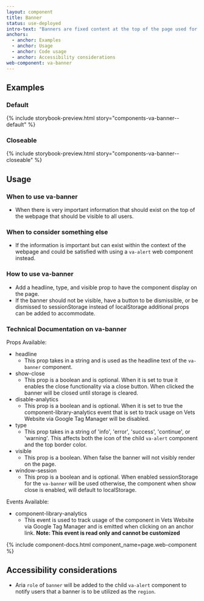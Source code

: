 ```yaml
---
layout: component
title: Banner
status: use-deployed
intro-text: "Banners are fixed content at the top of the page used for dismissible announcements such as new tools, news, etc."
anchors:
  - anchor: Examples
  - anchor: Usage
  - anchor: Code usage
  - anchor: Accessibility considerations
web-component: va-banner
---
```


## Examples

### Default

{% include storybook-preview.html story="components-va-banner--default" %}

### Closeable

{% include storybook-preview.html story="components-va-banner--closeable" %}

## Usage

### When to use va-banner

- When there is very important information that should exist on the top of the webpage that should be visible to all users.

### When to consider something else

- If the information is important but can exist within the context of the webpage and could be satisfied with using a `va-alert` web component instead.

### How to use va-banner

- Add a headline, type, and visible prop to have the component display on the page.
- If the banner should not be visible, have a button to be dismissible, or be dismissed to sessionStorage instead of localStorage additional props can be added to accommodate.

### Technical Documentation on va-banner

Props Available:
- headline 
    - This prop takes in a string and is used as the headline text of the `va-banner` component.
- show-close	
    - This prop is a boolean and is optional. When it is set to true it enables the close functionality via a close button. When clicked the banner will be closed until storage is cleared.
- disable-analytics
    - This prop is a boolean and is optional. When it is set to true the component-library-analytics event that is set to track usage on Vets Website via Google Tag Manager will be disabled.
- type
    - This prop takes in a string of 'info', 'error', 'success', 'continue', or 'warning'. This affects both the icon of the child `va-alert` component and the top border color.
- visible
    - This prop is a boolean. When false the banner will not visibly render on the page.
- window-session
    - This prop is a boolean and is optional. When enabled sessionStorage for the `va-banner` will be used otherwise, the component when show close is enabled, will default to localStorage.

Events Available:
- component-library-analytics
    - This event is used to track usage of the component in Vets Website via Google Tag Manager and is emitted when clicking on an anchor link. **Note: This event is read only and cannot be customized**

{% include component-docs.html component_name=page.web-component %}

## Accessibility considerations

- Aria `role` of `banner` will be added to the child `va-alert` component to notify users that a banner is to be utilized as the `region`. 